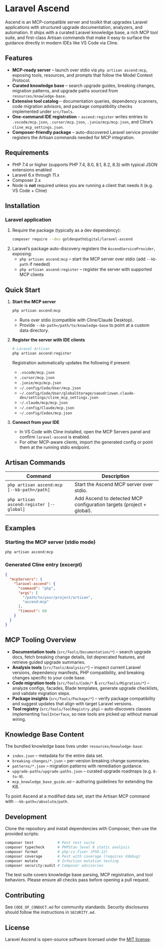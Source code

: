 # Laravel Ascend

Ascend is an MCP-compatible server and toolkit that upgrades Laravel applications with structured upgrade documentation, analyzers, and automation. It ships with a curated Laravel knowledge base, a rich MCP tool suite, and first-class Artisan commands that make it easy to surface the guidance directly in modern IDEs like VS Code via Cline.

## Features
- **MCP-ready server** – launch over stdio via `php artisan ascend:mcp`, exposing tools, resources, and prompts that follow the Model Context Protocol.
- **Curated knowledge base** – search upgrade guides, breaking changes, migration patterns, and upgrade paths sourced from `resources/knowledge-base`.
- **Extensive tool catalog** – documentation queries, dependency scanners, code migration advisors, and package compatibility checks implemented under `src/Tools`.
- **One-command IDE registration** – `ascend:register` writes entries to `.vscode/mcp.json`, `.cursor/mcp.json`, `.junie/mcp/mcp.json`, and Cline’s `cline_mcp_settings.json`.
- **Composer-friendly package** – auto-discovered Laravel service provider registers the Artisan commands needed for MCP integration.

## Requirements
- PHP 7.4 or higher (supports PHP 7.4, 8.0, 8.1, 8.2, 8.3) with typical JSON extensions enabled
- Laravel 6.x through 11.x
- Composer 2.x
- Node is **not** required unless you are running a client that needs it (e.g. VS Code + Cline)

## Installation

### Laravel application
1. Require the package (typically as a dev dependency):
   ```bash
   composer require --dev goldenpathdigital/laravel-ascend
   ```
2. Laravel’s package auto-discovery registers the `AscendServiceProvider`, exposing:
   - `php artisan ascend:mcp` – start the MCP server over stdio (add `--kb-path` if needed)
   - `php artisan ascend:register` – register the server with supported MCP clients

## Quick Start

1. **Start the MCP server**
   ```bash
   php artisan ascend:mcp
   ```
   - Runs over stdio (compatible with Cline/Claude Desktop).
   - Provide `--kb-path=/path/to/knowledge-base` to point at a custom data directory.

2. **Register the server with IDE clients**
   ```bash
   # Laravel Artisan
   php artisan ascend:register
   ```
   Registration automatically updates the following if present:
   - `.vscode/mcp.json`
   - `.cursor/mcp.json`
   - `.junie/mcp/mcp.json`
   - `~/.config/Code/User/mcp.json`
   - `~/.config/Code/User/globalStorage/saoudrizwan.claude-dev/settings/cline_mcp_settings.json`
   - `~/.claude/mcp/mcp.json`
   - `~/.config/Claude/mcp.json`
   - `~/.config/Codex/mcp.json`

3. **Connect from your IDE**
   - In VS Code with Cline installed, open the MCP Servers panel and confirm `laravel-ascend` is enabled.
   - For other MCP-aware clients, import the generated config or point them at the running stdio endpoint.

## Artisan Commands

| Command | Description |
| --- | --- |
| `php artisan ascend:mcp [--kb-path=/path]` | Start the Ascend MCP server over stdio. |
| `php artisan ascend:register [--global]` | Add Ascend to detected MCP configuration targets (project + global). |

## Examples

### Starting the MCP server (stdio mode)
```bash
php artisan ascend:mcp
```

### Generated Cline entry (excerpt)
```json
{
  "mcpServers": {
    "laravel-ascend": {
      "command": "php",
      "args": [
        "/path/to/your/project/artisan",
        "ascend:mcp"
      ],
      "timeout": 60
    }
  }
}
```

## MCP Tooling Overview
- **Documentation tools** (`src/Tools/Documentation/*`) – search upgrade docs, fetch breaking change details, list deprecated features, and retrieve guided upgrade summaries.
- **Analysis tools** (`src/Tools/Analysis/*`) – inspect current Laravel versions, dependency manifests, PHP compatibility, and breaking changes specific to your code base.
- **Code migration tools** (`src/Tools/Code/*` & `src/Tools/Migration/*`) – analyze configs, facades, Blade templates, generate upgrade checklists, and validate migration steps.
- **Package insights** (`src/Tools/Package/*`) – verify package compatibility and suggest updates that align with target Laravel versions.
- **Tool registry** (`src/Tools/ToolRegistry.php`) – auto-discovers classes implementing `ToolInterface`, so new tools are picked up without manual wiring.

## Knowledge Base Content
The bundled knowledge base lives under `resources/knowledge-base`:
- `index.json` – metadata for the entire data set.
- `breaking-changes/*.json` – per-version breaking change summaries.
- `patterns/*.json` – migration patterns with remediation guidance.
- `upgrade-paths/upgrade-paths.json` – curated upgrade roadmaps (e.g. `8-to-9`).
- `mcp_knowledge_base_guide.md` – authoring guidelines for extending the KB.

To point Ascend at a modified data set, start the Artisan MCP command with `--kb-path=/absolute/path`.

## Development
Clone the repository and install dependencies with Composer, then use the provided scripts:

```bash
composer test           # Pest test suite
composer typecheck      # PHPStan level 8 static analysis
composer format         # php-cs-fixer (PSR-12)
composer coverage       # Pest with coverage (requires Xdebug)
composer mutate         # Infection mutation testing
composer security:audit # Composer advisories
```

The test suite covers knowledge base parsing, MCP registration, and tool behaviors. Please ensure all checks pass before opening a pull request.

## Contributing
See `CODE_OF_CONDUCT.md` for community standards. Security disclosures should follow the instructions in `SECURITY.md`.

## License

Laravel Ascend is open-source software licensed under the [MIT license](LICENSE).
